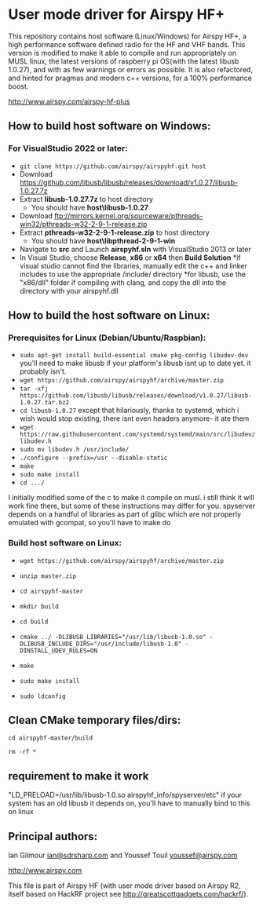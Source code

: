 # User mode driver for Airspy HF+ 

This repository contains host software (Linux/Windows) for Airspy HF+, a high performance software defined radio for the HF and VHF bands. This version is modified to make it able to compile and run appropriately on MUSL linux, the latest versions of raspberry pi OS(with the latest libusb 1.0.27), and with as few warnings or errors as possible. It is also refactored, and hinted for pragmas and modern c++ versions, for a 100% performance boost.

http://www.airspy.com/airspy-hf-plus

## How to build host software on Windows:

### For VisualStudio 2022 or later:

* `git clone https://github.com/airspy/airspyhf.git host`
* Download https://github.com/libusb/libusb/releases/download/v1.0.27/libusb-1.0.27.7z
* Extract **libusb-1.0.27.7z** to host directory
  * You should have **host\libusb-1.0.27**
* Download ftp://mirrors.kernel.org/sourceware/pthreads-win32/pthreads-w32-2-9-1-release.zip
* Extract **pthreads-w32-2-9-1-release.zip** to host directory
  * You should have **host\libpthread-2-9-1-win**
* Navigate to **src** and Launch **airspyhf.sln** with VisualStudio 2013 or later
* In Visual Studio, choose **Release**, **x86** or **x64** then **Build Solution**
*if visual studio cannot find the libraries, manually edit the c++ and linker includes to use the appropriate /include/ directory
*for libusb, use the "x86/dll" folder if compiling with clang, and copy the dll into the directory with your airspyhf.dll

## How to build the host software on Linux:

### Prerequisites for Linux (Debian/Ubuntu/Raspbian):


* `sudo apt-get install build-essential cmake pkg-config libudev-dev` 
you'll need to make libusb if your platform's libusb isnt up to date yet. it probably isn't.
* `wget https://github.com/airspy/airspyhf/archive/master.zip`
* `tar -xfj https://github.com/libusb/libusb/releases/download/v1.0.27/libusb-1.0.27.tar.bz2`
* `cd libusb-1.0.27`
except that hilariously, thanks to systemd, which i wish would stop existing, there isnt even headers anymore- it ate them
* `wget https://raw.githubusercontent.com/systemd/systemd/main/src/libudev/libudev.h`
* `sudo mv libudev.h /usr/include/`
* `./configure --prefix=/usr --disable-static`
* `make`
* `sudo make install`
* `cd .../`

I initially modified some of the c to make it compile on musl. i still think it will work fine there, but some of these instructions may differ for you.
spyserver depends on a handful of libraries as part of glibc which are not properly emulated with gcompat, so you'll have to make do
### Build host software on Linux:

* `wget https://github.com/airspy/airspyhf/archive/master.zip`

* `unzip master.zip`

* `cd airspyhf-master`

* `mkdir build`

* `cd build`
* `cmake ../ -DLIBUSB_LIBRARIES="/usr/lib/libusb-1.0.so" -DLIBUSB_INCLUDE_DIRS="/usr/include/libusb-1.0" -DINSTALL_UDEV_RULES=ON`
* `make`
* `sudo make install`
* `sudo ldconfig`

## Clean CMake temporary files/dirs:

`cd airspyhf-master/build`

`rm -rf *`

## requirement to make it work
"LD_PRELOAD=/usr/lib/libusb-1.0.so airspyhf_info/spyserver/etc" if your system has an old libusb it depends on, you'll have to manually bind to this on linux

## Principal authors:

Ian Gilmour <ian@sdrsharp.com> and Youssef Touil <youssef@airspy.com> 


http://www.airspy.com

This file is part of Airspy HF (with user mode driver based on Airspy R2, itself based on HackRF project see http://greatscottgadgets.com/hackrf/).
